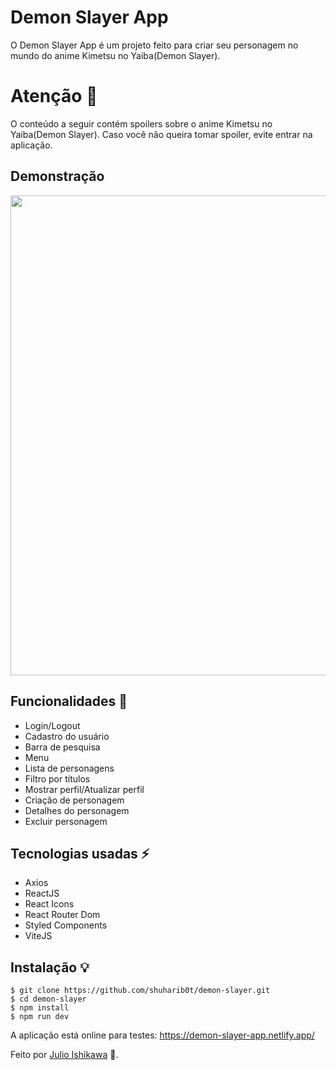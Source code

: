 # Demon Slayer App

O Demon Slayer App é um projeto feito para criar seu personagem no mundo do anime Kimetsu no Yaiba(Demon Slayer).

# Atenção 🚨
O conteúdo a seguir contém spoilers sobre o anime Kimetsu no Yaiba(Demon Slayer). Caso você não queira tomar spoiler, evite entrar na aplicação.

## Demonstração

<p>
  <img width="1366" height="768" src="./demo.gif">
</p>

## Funcionalidades 🔧

- Login/Logout
- Cadastro do usuário
- Barra de pesquisa
- Menu
- Lista de personagens
- Filtro por títulos
- Mostrar perfil/Atualizar perfil
- Criação de personagem
- Detalhes do personagem
- Excluir personagem

## Tecnologias usadas ⚡️

- Axios
- ReactJS
- React Icons
- React Router Dom
- Styled Components
- ViteJS

## Instalação 💡

```
$ git clone https://github.com/shuharib0t/demon-slayer.git
$ cd demon-slayer
$ npm install
$ npm run dev
```

A aplicação está online para testes: https://demon-slayer-app.netlify.app/

Feito por [Julio Ishikawa](https://www.linkedin.com/in/julio-ishikawa/) 👋.
